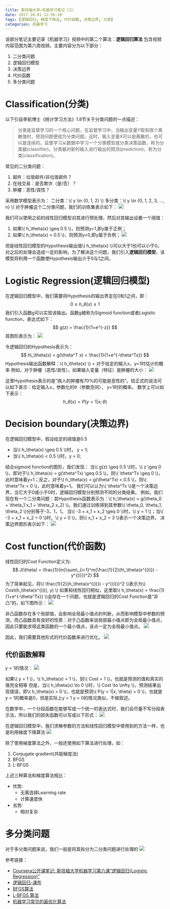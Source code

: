 ```yaml
---
title: 斯坦福大学—机器学习笔记（三）
date: 2017-10-01 12:56:10
tags: [逻辑回归, 梯度下降法, 代价函数, 决策边界, 分类]
categories: 机器学习
---
```

该部分笔记主要记录《机器学习》视频中的第二个算法：**逻辑回归算法**
包含视频内容范围为第六周视频，主要内容分为以下部分：
1. 二分类问题
2. 逻辑回归模型
3. 决策边界
4. 代价函数
5. 多分类问题

# Classification(分类)
以下引自李航博士《统计学习方法》1.8节关于分类问题的一点描述：
> 分类是监督学习的一个核心问题，在监督学习中，当输出变量Y取有限个离散值时，预测问题便成为分类问题。这时，输入变量X可以是离散的，也可以是连续的。监督学习从数据中学习一个分类模型或分类决策函数，称为分类器(classifier)。分类器对新的输入进行输出的预测(prediction)，称为分类(classification)。

常见的二分类问题：
1. 邮件：垃圾邮件/非垃圾邮件？
2. 在线交易：是否欺诈（是/否）？
3. 肿瘤：恶性/良性？

采用数学模型表示为：
二分类：\\( y \in \{0, 1, 2\} \\)
多分类：\\( y \in \{0, 1, 2, 3, ..., n\} \\)
对于肿瘤这个二分类问题，我们的训练集表示如下：
![](https://i.imgur.com/pSepvvZ.png)

我们可以使用之前的线性回归模型对其进行预处理，然后对其输出设置一个阈值：
1. 如果\\( h_\theta(x) \geq 0.5 \\)，则预测y=1,即y属于正例；
2. 如果\\( h_\theta(x) < 0.5 \\)，则预测y=0,即y属于负例；
![](https://i.imgur.com/1OYuVQZ.png)

但是线性回归模型的Hypothesis输出值\\( h\_\theta(x) \\)可以大于1也可以小于0。对之后的处理会造成一定的影响，为了解决这个问题，我们引入**逻辑回归模型**，该模型将利用一个函数使Hypothesis输出介于0与1之间。

# Logistic Regression(逻辑回归模型)
在逻辑回归模型中，我们需要将Hypothesis的输出界定在0和1之间，即：
$$ 0 \leq h\_\theta(x) \leq 1 $$
我们引入函数g可以实现该输出。函数g被称为Sigmoid function或者Logistic function，表达式如下：
$$ g(z) = \frac{1}{1+e^{-z}} $$
其图形表示为：
![](https://i.imgur.com/EC4tZsi.png)

令逻辑回归的Hypothesis表示为：
$$ h\_\theta(x) = g(\theta^T x) = \frac{1}{1+e^{-\theta^Tx}} $$
Hypothesis输出函数解释：\\( h\_\theta(x) \\) = 对于给定的输入x，y=1时估计的概率
例如，对于肿瘤（恶性/良性），如果输入变量（特征）是肿瘤的大小：
![](https://i.imgur.com/gANrPBa.png)

这里Hypothesis表示的是”病人的肿瘤有70%的可能是恶性的“。较正式的说法可以如下表示：给定输入x，参数化的θ（参数空间）， y=1时的概率。
数学上可以如下表示：
$$ h\_\theta(x) = P(y=1| x;\theta) $$

# Decision boundary(决策边界)
在逻辑回归模型中，假设给定的阈值是0.5
- 当\\( h_\theta(x) \geq 0.5 \\)时， y = 1;
- 当\\( h_\theta(x) < 0.5 \\)时，y = 0;

结合sigmoid function的图形，我们发现：
当\\( g(z) \geq 0.5 \\)时，\\( z \geq 0 \\)，即对于\\( h\_\theta(x) = g(\theta^Tx) \geq 0.5 \\)，则\\( \theta^Tx \geq 0 \\)，此时意味着y=1；反之，对于\\( h\_\theta(x) = g(\theta^Tx) < 0.5 \\)，则\\( \theta^Tx < 0 \\)，此时意味着y=1。
我们可以认为\\( \theta^Tx \\)是一个决策边界，当它大于0或小于0时，逻辑回归模型分别预测不同的分类结果。
例如，我们现在有一个二分类问题：其Hypothesis函数表示为：\\( h\_\theta(x) = g(\theta\_0 + \theta\_1 x\_1 + \theta\_2 x_2) \\)。我们通过训练得到其参数\\( \theta\_0, \theta\_1, \theta\_2 \\)分别等于-3，1，1。
当\\( -3 + x\_1 + x\_2 \geq 0 \\)时，\\( y = 1 \\)；当\\( -3 + x\_1 + x\_2 < 0 \\)时，\\( y = 0 \\)，则\\( x\_1 + x\_2 = 3 \\)表示一个决策边界。
决策边界图形表示如下：
![](https://i.imgur.com/LGvrvfg.png)

# Cost function(代价函数)
线性回归的Cost  Function定义为:
$$ J(\theta) = \frac{1}{m}\sum\_{i=1}^m{\frac{1}{2}(h\_\theta(x^{(i)}) - y^{(i)})^2} $$
为了简单起见，将\\( \frac{1}{2}(h\_\theta(x^{(i)}) - y^{(i)})^2 \\)表示为\\( Cost(h\_\theta(x^{(i)}, y) \\)
如果和线性回归相似，这里取\\( h\_\theta(x) = \frac{1}{1+e^{-\theta^Tx}} \\)会存在一个问题，也就是逻辑回归的Cost Function是“非凸”的，如下图所示：
![](https://i.imgur.com/y1f1h2n.png)

非凸函数存在多个局部值，会影响全局最小值点的判断，从而影响模型中参数的预测，而凸函数具有良好的性质：对于凸函数来说局部最小值点即为全局最小值点，因此只要能求得这类函数的一个最小值点，该点一定为全局最小值点。
![](https://i.imgur.com/n1mkK5y.png)

因此，我们需要其他形式的代价函数来进行优化。
![](https://i.imgur.com/5ZeVfml.png)

## 代价函数解释
y = 1的情况：
![](https://i.imgur.com/9Prs758.png)

如果\\( y = 1 \\)，\\( h\_\theta(x) = 1 \\)，则\\( Cost = 1 \\)，也就是预测的值和真实的值完全相等
但是，当\\( h\_\theta(x) \to 0 \\)时，\\( Cost \to \infty \\)，预测结果出现错误，即\\( h\_\theta(x) = 0 \\)，也就是预测\\( P(y = 1|x; \theta) = 0 \\)，也就是y = 1的概率是0，但是实际上y = 1
y = 0的情况类似，不做叙述。

在数学中，一个分段函数在能够写成一个统一的表达式时，我们会尽量不写分段表示法，所以我们的损失函数可以写成以下形式：
![](https://i.imgur.com/0ce1Ild.png)

在逻辑回归模型中，我们求解参数的方法和线性回归模型中使用到的方法一样，也是利用梯度下降算法
![](https://i.imgur.com/JSyl0EA.png)

除了使用梯度算法之外，一般还使用如下算法进行处理，如：
1. Conjugate gradient(共轭梯度法)
2. BFGS
3. L-BFGS

上述三种算法和梯度算法相比：
- 优势:
  - 无需选择Learning rate
  - 计算速度快
- 劣势:
  - 相对复杂

# 多分类问题
对于多分类问题来说，我们一般是将其拆分为二分类问题进行处理的
![](https://i.imgur.com/3Sfwwd8.png)

参考链接：
- [Coursera公开课笔记: 斯坦福大学机器学习第六课“逻辑回归(Logistic Regression)”](http://www.52nlp.cn/coursera%E5%85%AC%E5%BC%80%E8%AF%BE%E7%AC%94%E8%AE%B0-%E6%96%AF%E5%9D%A6%E7%A6%8F%E5%A4%A7%E5%AD%A6%E6%9C%BA%E5%99%A8%E5%AD%A6%E4%B9%A0%E7%AC%AC%E5%85%AD%E8%AF%BE%E9%80%BB%E8%BE%91%E5%9B%9E) 
- [逻辑回归-课件](https://d19vezwu8eufl6.cloudfront.net/ml/docs%2Fslides%2FLecture6.pdf)
- [BFGS算法](http://blog.csdn.net/acdreamers/article/details/44664941)
- [L-BFGS 算法](http://blog.csdn.net/itplus/article/details/21897715)
- [机器学习常见的最优化算法](http://www.cnblogs.com/hlongch/p/5734105.html)


